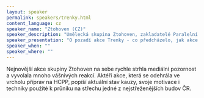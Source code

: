 ```yaml
---
layout: speaker
permalink: speakers/trenky.html
content_language: cz
speaker_name: "Ztohoven (CZ)"
speaker_description: "Umělecká skupina Ztohoven, zakladatelé Paralelní polis"
speaker_presentation: "O pozadí akce Trenky - co předcházelo, jak akce proběhla a jaká byla následná reakce"
speaker_when: ""
speaker_where: ""
---
```


Nejnovější akce skupiny Ztohoven na sebe rychle strhla mediální pozornost a vyvolala mnoho vášnivých reakcí. Aktéři akce, která se odehrála ve vrcholu příprav na HCPP, popíší aktuální stav kauzy, svoje motivace i techniky použité k průniku na střechu jedné z nejstřeženějších budov ČR. 
